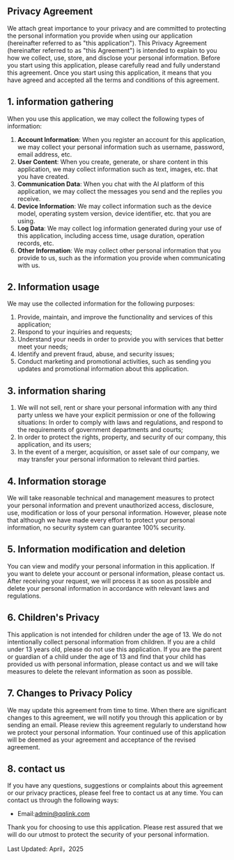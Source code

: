 ## Privacy Agreement

We attach great importance to your privacy and are committed to protecting the personal information you provide when using our application (hereinafter referred to as "this application"). This Privacy Agreement (hereinafter referred to as "this Agreement") is intended to explain to you how we collect, use, store, and disclose your personal information. Before you start using this application, please carefully read and fully understand this agreement. Once you start using this application, it means that you have agreed and accepted all the terms and conditions of this agreement.

## 1\.  information gathering

When you use this application, we may collect the following types of information:
1. **Account Information**: When you register an account for this application, we may collect your personal information such as username, password, email address, etc.
2. **User Content**: When you create, generate, or share content in this application, we may collect information such as text, images, etc. that you have created.
3. **Communication Data**: When you chat with the AI platform of this application, we may collect the messages you send and the replies you receive.
4. **Device Information**: We may collect information such as the device model, operating system version, device identifier, etc. that you are using.
5. **Log Data**: We may collect log information generated during your use of this application, including access time, usage duration, operation records, etc.
6. **Other Information**: We may collect other personal information that you provide to us, such as the information you provide when communicating with us.

## 2\.  Information usage

We may use the collected information for the following purposes:
1. Provide, maintain, and improve the functionality and services of this application;
2. Respond to your inquiries and requests;
3. Understand your needs in order to provide you with services that better meet your needs;
4. Identify and prevent fraud, abuse, and security issues;
5. Conduct marketing and promotional activities, such as sending you updates and promotional information about this application.
## 3\.  information sharing
1. We will not sell, rent or share your personal information with any third party unless we have your explicit permission or one of the following situations:
   In order to comply with laws and regulations, and respond to the requirements of government departments and courts;
2. In order to protect the rights, property, and security of our company, this application, and its users;
3. In the event of a merger, acquisition, or asset sale of our company, we may transfer your personal information to relevant third parties.

## 4\.  Information storage

We will take reasonable technical and management measures to protect your personal information and prevent unauthorized access, disclosure, use, modification or loss of your personal information. However, please note that although we have made every effort to protect your personal information, no security system can guarantee 100% security.

## 5\.  Information modification and deletion

You can view and modify your personal information in this application. If you want to delete your account or personal information, please contact us. After receiving your request, we will process it as soon as possible and delete your personal information in accordance with relevant laws and regulations.

## 6\.  Children's Privacy

This application is not intended for children under the age of 13. We do not intentionally collect personal information from children. If you are a child under 13 years old, please do not use this application. If you are the parent or guardian of a child under the age of 13 and find that your child has provided us with personal information, please contact us and we will take measures to delete the relevant information as soon as possible.

## 7\.  Changes to Privacy Policy

We may update this agreement from time to time. When there are significant changes to this agreement, we will notify you through this application or by sending an email. Please review this agreement regularly to understand how we protect your personal information. Your continued use of this application will be deemed as your agreement and acceptance of the revised agreement.

## 8\.  contact us

If you have any questions, suggestions or complaints about this agreement or our privacy practices, please feel free to contact us at any time. You can contact us through the following ways:

+ Email:[admin@qqlink.com](mailto:admin@qqlink.com)

Thank you for choosing to use this application. Please rest assured that we will do our utmost to protect the security of your personal information.

Last Updated:  April，2025